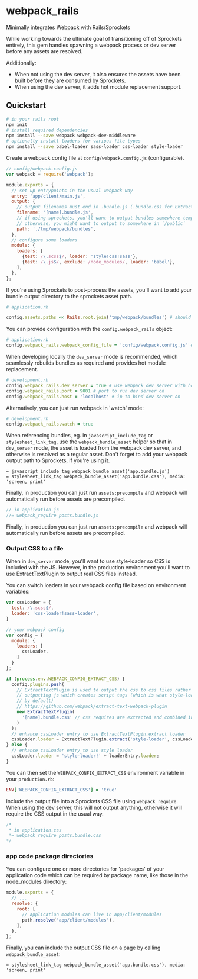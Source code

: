 # webpack_rails
Minimally integrates Webpack with Rails/Sprockets

While working towards the ultimate goal of transitioning off of Sprockets entirely,
this gem handles spawning a webpack process or dev server before any assets are
resolved.

Additionally:

- When not using the dev server, it also ensures the assets have been 
built before they are consumed by Sprockets.
- When using the dev server, it adds hot module replacement support.

## Quickstart

```bash
# in your rails root
npm init
# install required dependencies
npm install --save webpack webpack-dev-middleware
# optionally install loaders for various file types
npm install --save babel-loader sass-loader css-loader style-loader
```

Create a webpack config file at `config/webpack.config.js` (configurable).

```js
// config/webpack.config.js
var webpack = require('webpack');

module.exports = {
  // set up entrypoints in the usual webpack way
  entry: 'app/client/main.js',
  output: {
    // output filenames must end in .bundle.js (.bundle.css for ExtractTextPlugin)
    filename: '[name].bundle.js',
    // if using sprockets, you'll want to output bundles somewhere temporary
    // otherwise, you might want to output to somewhere in `/public`
    path: './tmp/webpack/bundles',
  },
  // configure some loaders
  module: {
    loaders: [
      {test: /\.scss$/, loader: 'style!css!sass'},
      {test: /\.js$/, exclude: /node_modules/, loader: 'babel'},
    ],
  },
};
```

If you're using Sprockets to post-process the assets, you'll want to add your bundle
output directory to the sprockets asset path.
```ruby
# application.rb

config.assets.paths << Rails.root.join('tmp/webpack/bundles') # should be the same as your webpack output.path config
```

You can provide configuration with the `config.webpack_rails` object:

```ruby
# application.rb
config.webpack_rails.webpack_config_file = 'config/webpack.config.js' # default
```

When developing locally the `dev_server` mode is recommended, which seamlessly rebuilds bundles as required and provides hot module replacement.

```ruby
# development.rb
config.webpack_rails.dev_server = true # use webpack dev server with hot module replacement
config.webpack_rails.port = 9001 # port to run dev server on
config.webpack_rails.host = 'localhost' # ip to bind dev server on
```

Alternatively, you can just run webpack in 'watch' mode:

```ruby
# development.rb
config.webpack_rails.watch = true
```

When referencing bundles, eg. in `javascript_include_tag` or `stylesheet_link_tag`, use the
`webpack_bundle_asset` helper so that in `dev_server` mode, the asset is loaded
from the webpack dev server, and otherwise is resolved as a regular asset. Don't forget to
add your webpack output path to Sprockets, if you're using it.

```erb
= javascript_include_tag webpack_bundle_asset('app.bundle.js')
= stylesheet_link_tag webpack_bundle_asset('app.bundle.css'), media: 'screen, print'
```

Finally, in production you can just run `assets:precompile` and webpack will automatically run before assets are precompiled.


```js
// in application.js
//= webpack_require posts.bundle.js
```

Finally, in production you can just run `assets:precompile` and webpack will automatically run before assets are precompiled.

### Output CSS to a file

When in `dev_server` mode, you'll want to use style-loader so CSS is included with the JS. However, in the production environment you'll want to use ExtractTextPlugin to output real CSS files instead.

You can switch loaders in your webpack config file based on environment variables:

```js
var cssLoader = {
  test: /\.scss$/,
  loader: 'css-loader!sass-loader',
}

// your webpack config
var config = {
  module: {
    loaders: [
      cssLoader,
    ]
  }
};

if (process.env.WEBPACK_CONFIG_EXTRACT_CSS) {
  config.plugins.push(
    // ExtractTextPlugin is used to output the css to css files rather than 
    // outputting js which creates script tags (which is what style-loader does 
    // by default)
    // https://github.com/webpack/extract-text-webpack-plugin
    new ExtractTextPlugin(
      '[name].bundle.css' // css requires are extracted and combined into a css bundle
    )
  );
  // enhance cssLoader entry to use ExtractTextPlugin.extract loader
  cssLoader.loader = ExtractTextPlugin.extract('style-loader', cssLoader.loader);
} else {
  // enhance cssLoader entry to use style loader
  cssLoader.loader = 'style-loader!' + loaderEntry.loader;
}
```

You can then set the `WEBPACK_CONFIG_EXTRACT_CSS` environment variable in your `production.rb`:
```ruby
ENV['WEBPACK_CONFIG_EXTRACT_CSS'] = 'true'
```

Include the output file into a Sprockets CSS file using `webpack_require`. When using the dev server, this will not output anything, otherwise it will require the CSS output in the usual way.
```css
/*
 * in application.css
 *= webpack_require posts.bundle.css
*/
```

### app code package directories

You can configure one or more directories for 'packages' of your application code which can be required by package name, like those in the node_modules directory:
```js
module.exports = {
  // ...
  resolve: {
    root: [
      // application modules can live in app/client/modules
      path.resolve('app/client/modules'),
    ],
  },
};
```

Finally, you can include the output CSS file on a page by calling `webpack_bundle_asset`:

```
= stylesheet_link_tag webpack_bundle_asset('app.bundle.css'), media: 'screen, print'
```

